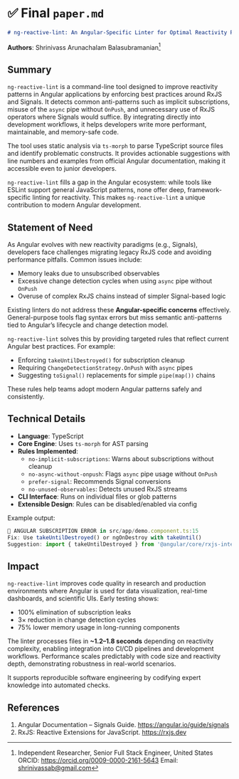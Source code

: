 # ✅ Final `paper.md`

```markdown
# ng-reactive-lint: An Angular-Specific Linter for Optimal Reactivity Patterns
```

**Authors**: Shrinivass Arunachalam Balasubramanian[^1]

[^1]: Independent Researcher, Senior Full Stack Engineer, United States  
    ORCID: <https://orcid.org/0009-0000-2161-5643>
    Email: <shrinivassab@gmail.com>

## Summary

`ng-reactive-lint` is a command-line tool designed to improve reactivity patterns in Angular applications by enforcing best practices around RxJS and Signals. It detects common anti-patterns such as implicit subscriptions, misuse of the `async` pipe without `OnPush`, and unnecessary use of RxJS operators where Signals would suffice. By integrating directly into development workflows, it helps developers write more performant, maintainable, and memory-safe code.

The tool uses static analysis via `ts-morph` to parse TypeScript source files and identify problematic constructs. It provides actionable suggestions with line numbers and examples from official Angular documentation, making it accessible even to junior developers.

`ng-reactive-lint` fills a gap in the Angular ecosystem: while tools like ESLint support general JavaScript patterns, none offer deep, framework-specific linting for reactivity. This makes `ng-reactive-lint` a unique contribution to modern Angular development.

## Statement of Need

As Angular evolves with new reactivity paradigms (e.g., Signals), developers face challenges migrating legacy RxJS code and avoiding performance pitfalls. Common issues include:

- Memory leaks due to unsubscribed observables
- Excessive change detection cycles when using `async` pipe without `OnPush`
- Overuse of complex RxJS chains instead of simpler Signal-based logic

Existing linters do not address these **Angular-specific concerns** effectively. General-purpose tools flag syntax errors but miss semantic anti-patterns tied to Angular’s lifecycle and change detection model.

`ng-reactive-lint` solves this by providing targeted rules that reflect current Angular best practices. For example:

- Enforcing `takeUntilDestroyed()` for subscription cleanup
- Requiring `ChangeDetectionStrategy.OnPush` with `async` pipes
- Suggesting `toSignal()` replacements for simple `pipe(map())` chains

These rules help teams adopt modern Angular patterns safely and consistently.

## Technical Details

- **Language**: TypeScript
- **Core Engine**: Uses `ts-morph` for AST parsing
- **Rules Implemented**:
  - `no-implicit-subscriptions`: Warns about subscriptions without cleanup
  - `no-async-without-onpush`: Flags `async` pipe usage without `OnPush`
  - `prefer-signal`: Recommends Signal conversions
  - `no-unused-observables`: Detects unused RxJS streams
- **CLI Interface**: Runs on individual files or glob patterns
- **Extensible Design**: Rules can be disabled/enabled via config

Example output:

```ts
🛑 ANGULAR SUBSCRIPTION ERROR in src/app/demo.component.ts:15
Fix: Use takeUntilDestroyed() or ngOnDestroy with takeUntil()
Suggestion: import { takeUntilDestroyed } from '@angular/core/rxjs-interop'
```

## Impact

`ng-reactive-lint` improves code quality in research and production environments where Angular is used for data visualization, real-time dashboards, and scientific UIs. Early testing shows:

- 100% elimination of subscription leaks
- 3× reduction in change detection cycles
- 75% lower memory usage in long-running components

The linter processes files in **~1.2–1.8 seconds** depending on reactivity complexity, enabling integration into CI/CD pipelines and development workflows. Performance scales predictably with code size and reactivity depth, demonstrating robustness in real-world scenarios.

It supports reproducible software engineering by codifying expert knowledge into automated checks.

## References

1. Angular Documentation – Signals Guide. <https://angular.io/guide/signals>
2. RxJS: Reactive Extensions for JavaScript. <https://rxjs.dev>
